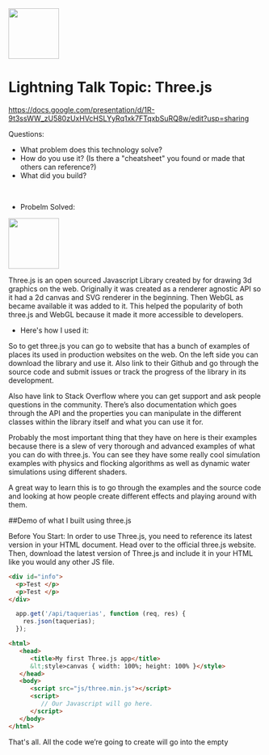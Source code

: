 

<img src="https://discourse.threejs.org/uploads/threejs/original/1X/020b4bf5260882fa7b29b4aba7c3ff2c8e46aad0.png" width="100">


# Lightning Talk Topic: Three.js

<a> https://docs.google.com/presentation/d/1R-9t3ssWW_zU580zUxHVcHSLYyRq1xk7FTqxbSuRQ8w/edit?usp=sharing </a>

Questions:
- What problem does this technology solve?
- How do you use it? (Is there a "cheatsheet" you found or made that others can reference?)
- What did you build?

<br>

- Probelm Solved:

<img src="https://cdn.tutsplus.com/net/uploads/2013/12/threejs-webgl-retina-preview.jpg" width="100">

Three.js is an open sourced Javascript Library created by for drawing 3d graphics on the web. Originally it was created as a renderer agnostic API so it had a 2d canvas and SVG renderer in the beginning. Then WebGL as became available it was added to it. This helped the popularity of both three.js and WebGL because it made it more accessible to developers.


- Here's how I used it:

So to get three.js you can go to website that has a bunch of examples of places its used in production websites on the web. 
On the left side you can download the library and use it. Also link to their Github and go through the source code and submit issues or track the progress of the library in its development. 

Also have link to Stack Overflow where you can get support and ask people questions in the community. 
There’s also documentation which goes through the API and the properties you can manipulate in the different classes within the library itself and what you can use it for. 

Probably the most important thing that they have on here is their examples because there is a slew of very thorough and advanced examples of what you can do with three.js. You can see they have some really cool simulation examples with physics and flocking algorithms as well as dynamic water simulations using different shaders. 

A great way to learn this is to go through the examples and the source code and looking at how people create different effects and playing around with them. 


##Demo of what I built using three.js

Before You Start:
In order to use Three.js, you need to reference its latest version in your HTML document.
Head over to the official three.js website. Then, download the latest version of Three.js and include it in your HTML like you would any other JS file.


```html
<div id="info">
  <p>Test </p>
  <p>Test </p>
</div>
```


```js
  app.get('/api/taquerias', function (req, res) {
    res.json(taquerias);
  });
```


```html
<html>
   <head>
      <title>My first Three.js app</title>
      &lt;style>canvas { width: 100%; height: 100% }</style>
   </head>
   <body>
      <script src="js/three.min.js"></script>
      <script>
         // Our Javascript will go here.
      </script>
   </body>
</html>
```

That's all. All the code we’re going to create will go into the empty <script> tag.

Creating the Scene:
To display anything with Three.js, you’re required to create three things: A scene, a camera and a renderer.

Doing so, you’ll be able to render the scene with camera. Let’s start with a scene:


```js
var scene = new THREE.Scene();
After setting up the scene, you’ve to create a camera. Consider it as the viewpoint that users are looking from.
```

```js
var camera = new THREE.PerspectiveCamera(75,window.innerWidth/window.innerHeight, 1,10000);
```

Let me explain what’s going on here. Three.js has a few different cameras, but in order to keep the code simple, I’ve used a PerspectiveCamera.

In the above code, there are four attributes: the first is the vertical field of view (from bottom to top) in degrees. The second one is the aspect ratio where the height of the element divides the width. The next is the near clipping plane, and the last is the far clipping plane. The near and far attributes control the rendering of objects. That means the object that is too far or too close to the camera won't be rendered.

After creating the camera, now I’m going to set up the WebGLRenderer. In addition to the WebGLRenderer, Three.js has some other renderers - like CanvasRenderer – which can be used as fallbacks for users whose browsers don’t support WebGL for some reason.

```js
var renderer = new THREE.WebGLRenderer();
renderer.setSize(window.innerWidth, window.innerHeight);
document.body.appendChild(renderer.domElement);
```

As you can see, in addition to creating an instance of the renderer, we also have to set the size at which we want the renderer to display our app. In this case, I’ve used the width and height of the browser window. Finally, I’ve added the renderer element to the HTML page. This is a <canvas> element used by the renderer to draw the scene.

Creating the 3D Cube:
After setting up the stage, now I’m going to create a 3D cube. For creating a cube, we need to use the BoxGeometry object that contains all the vertices and faces of the cube.

```js
var geometry = new THREE.BoxGeometry(700, 700, 700, 10, 10, 10);
```

This method takes five constructor parameters: the first is the width of the sides of the cube on the X axis, the second is height of sides of the cube on the Y axis, and the third is the depth of the sides of the cube on Z axis. The last three optional parameters, whose default value is 1, are the number of segmented faces along the width, height, and depth of the sides respectively.

I’ve set up the geometry of the cube, now we need to color it using a material. Three.js comes with numerous materials, but I’m using the MeshBasicMaterial here.

```js
var material = new THREE.MeshBasicMaterial({color: 0xfffff, wireframe: true});
```

For simplicity’s sake, I’ve only supplied a color attribute of 0xfffff that is blue. I’ve also set wireframe to true, so you could see the animating cube more clearly. The next thing we need is a Mesh.

```js
var cube = new THREE.Mesh(geometry, material);
scene.add(cube);
```

In the above code, the mesh object takes two parameters: the first is the geometry and the second is a material applied to it. Finally, I’ve added the cube to the scene.

By default, when we call function scene.add(), it adds the cube to the to the coordinates (0,0,0). This causes both the cube and the camera to be inside each other. To avoid this situation, we need to set the camera position before rendering the scene.

```js
camera.position.z = 1000;
```

As you can see, whatever code we’ve written above is extremely simple, that’s because Three.js keeps you away from all the complex stuff.

Rendering the Scene:
If you paste the above code into the HTML file (which I created in the first step of this tutorial), and test it in the browser, you’ll see nothing. That’s because we haven’t actually told the scene to render anything yet. To render the scene, we need a render loop.

```js
function render() {
   requestAnimationFrame(render);
   renderer.render(scene, camera);
}
render();
```

This code creates a loop that instructs the renderer to draw the scene. Here, you may get confused why didn’t I just use setInterval? That’s because using requestAnimationFrame instead of setInterval is beneficial in many ways. Most importantly, it pauses when a user moves to another tab in the browser, hence saving their precious resources.

A Practical Guide to Three.js with Live Demo

Animating the Cube:
If you test the file in your browser, now you’ll see a blue box without any animation. Let's make it more exciting by rotating it. Just add the following right below the requestAnimationFrame(render) in the render function. This will run every frame and add a nice rotation animation to the cube.

```js
cube.rotation.x += 0.01;
cube.rotation.y += 0.01;
```
The Result:
Congratulations! You have successfully built your first Three.js app. Here is the full code:

```html
<html>
<head>
<title>My first Three.js app</title>
&lt;style>canvas { width: 100%; height: 100% }</style>
</head>
<body>
<script src="js/three.min.js"></script>
<script>
var scene = new THREE.Scene();
var camera = new THREE.PerspectiveCamera(75, window.innerWidth/window.innerHeight, 1, 10000);
var renderer = new THREE.WebGLRenderer();
renderer.setSize(window.innerWidth, window.innerHeight);
document.body.appendChild(renderer.domElement);
var geometry = new THREE.BoxGeometry(700, 700, 700, 10, 10, 10);
var material = new THREE.MeshBasicMaterial({color: 0xfffff, wireframe: true});
var cube = new THREE.Mesh(geometry, material);
scene.add(cube);
camera.position.z = 1000;        
function render() {
requestAnimationFrame(render);
cube.rotation.x += 0.01;
cube.rotation.y += 0.01;
renderer.render(scene, camera);
};
render();
</script>
</body>
</html>
```

Conclusion:

If you open up your index.html in your web browser, you will see the rotating cube in effect. By following the documentation online, I was able to build my first rotating cube using three.js! :D

## Sources:


**Resources**
- [ ] Three.js - https://threejs.org/
- [ ] Ricardo Cabello - http://ricardocabello.com/
- [ ] WebGL - https://www.khronos.org/webgl/
- [ ] WebVR - https://webvr.info/
